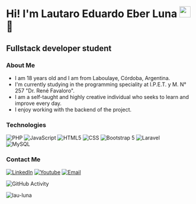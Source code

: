 <h1>Hi! I'm Lautaro Eduardo Eber Luna <img src="https://raw.githubusercontent.com/iampavangandhi/iampavangandhi/master/gifs/Hi.gif" width="30px"> 🚀</h1>
<h2>Fullstack developer student</h2>

### About Me
- I am 18 years old and I am from Laboulaye, Córdoba, Argentina.
- I'm currently studying in the programming speciality at I.P.E.T. y M. N° 257 "Dr. René Favaloro".
- I am a self-taught and highly creative individual who seeks to learn and improve every day.
- I enjoy working with the backend of the project.

### Technologies
  ![PHP](https://img.shields.io/badge/-PHP-333333?style=flat&logo=php)
  ![JavaScript](https://img.shields.io/badge/-JavaScript-333333?style=flat&logo=javascript)
  ![HTML5](https://img.shields.io/badge/-HTML5-333333?style=flat&logo=HTML5)
  ![CSS](https://img.shields.io/badge/-CSS-333333?style=flat&logo=CSS3&logoColor=1572B6)
  ![Bootstrap 5](https://img.shields.io/badge/-Bootstrap-333333?style=flat&logo=bootstrap3&logoColor=1572B6)
  ![Laravel](https://img.shields.io/badge/-Laravel-333333?style=flat&logo=laravel)
  <br/>
  ![MySQL](https://img.shields.io/badge/-MySQL-333333?style=flat&logo=mysql)

### Contact Me
<a href="https://www.linkedin.com/in/maurovera/"><img alt="LinkedIn" src="https://img.shields.io/badge/LinkedIn-Lautaro%20Luna-blue?style=flat-square&logo=linkedin"></a>
<a href="https://www.youtube.com/@lauluna906"><img alt="Youtube" src="https://img.shields.io/badge/Youtube-lau-blue?style=flat-square&logo=youtube"></a>
<a href="lautaroluna906@gmail.com"><img alt="Email" src="https://img.shields.io/badge/Gmail-lautaroluna906@gmail.com-blue?style=flat-square&logo=gmail"></a>  

![GitHub Activity](https://github-readme-stats.vercel.app/api?username=lau-luna&show_icons=true)

<p align="left"> <img src="https://komarev.com/ghpvc/?username=lau-luna&label=Profile%20views&color=0e75b6&style=flat" alt="lau-luna" /> </p>
